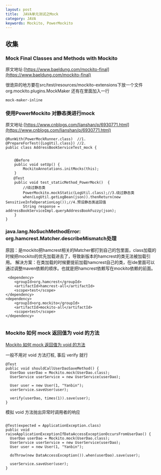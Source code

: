 ```yaml
---
layout: post
title:  JAVA单元测试之Mock
category: JAVA
keywords: Mockito, PowerMockito
---
```

## 收集

### Mock Final Classes and Methods with Mockito
原文地址:[https://www.baeldung.com/mockito-final](https://www.baeldung.com/mockito-final)

很诡异的地方要在src/test/resources/mockito-extensions下放一个文件org.mockito.plugins.MockMaker 
还有在里面加入一行

```
mock-maker-inline
```

### 使用PowerMockito 对静态类进行mock
原文地址:[https://www.cnblogs.com/lianshan/p/6930771.html](https://www.cnblogs.com/lianshan/p/6930771.html)

```
@RunWith(PowerMockRunner.class)  //1.
@PrepareForTest({LogUtil.class}) //2.
public class AddressBookServiceTest_mock {
 
 
    @Before
    public void setUp() {
        MockitoAnnotations.initMocks(this);
    }
 　 @Test
    public void test_staticMethod_PowerMock()  {
        //绕过静态类
        PowerMockito.mockStatic(LogUtil.class);//3.绕过静态类
        when(LogUtil.getLogBean(json)).thenReturn(new SensitiveInfoOperationLog());//4.预设静态类返回值
        String response = addressBookServiceImpl.queryAddressBookFuzzy(json);
    }
}

```

### java.lang.NoSuchMethodError: org.hamcrest.Matcher.describeMismatch处理

原因：是mockito把hamcrest相关的Matcher都打到自己的包里面，class加载的时候把mockito的优先加载进去了，导致新版本的hamcrest的类无法被加载引用。
解决方案：在类加载的时候要提前加载hamcrest自己的类，在ide里面可以通过调整maven依赖的顺序。也就是把hamcrest依赖写在mockito依赖的前面。

```
 <dependency>
    <groupId>org.hamcrest</groupId>
    <artifactId>hamcrest-all</artifactId>
    <scope>test</scope>
</dependency>
<dependency>
    <groupId>org.mockito</groupId>
    <artifactId>mockito-all</artifactId>
    <scope>test</scope>
</dependency>
        
```        

### Mockito 如何 mock 返回值为 void 的方法
[Mockito 如何 mock 返回值为 void 的方法](https://yanbin.blog/mockito-how-to-mock-void-method/)

一般不用对 void 方法打桩, 事后 verify 就行

```
@Test
public void shouldCallUserDaoSaveMethod() {
  UserDao userDao = Mockito.mock(UserDao.class);
  UserService userService = new UserService(userDao);
  
  User user = new User(1, "Yanbin");
  userService.saveUser(user);
 
  verify(userDao, times(1)).save(user);
}
```
模拟 void 方法抛出异常时调用者的响应

```

@Test(expected = ApplicationException.class)
public void raiseApplicationExceptionIfDataAccessExceptionOccursFromUserDao() {
  UserDao userDao = Mockito.mock(UserDao.class);
  UserService userService = new UserService(userDao);
  User user = new User(1, "Yanbin");
 
  doThrow(new DataAccessException()).when(userDao).save(user);
 
  userService.saveUser(user);
}

```